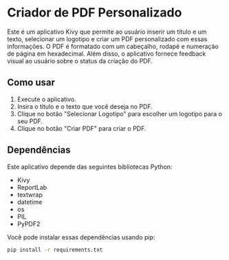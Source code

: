 # Criador de PDF Personalizado

Este é um aplicativo Kivy que permite ao usuário inserir um título e um texto, selecionar um logotipo e criar um PDF personalizado com essas informações. O PDF é formatado com um cabeçalho, rodapé e numeração de página em hexadecimal. Além disso, o aplicativo fornece feedback visual ao usuário sobre o status da criação do PDF.

## Como usar

1. Execute o aplicativo.
2. Insira o título e o texto que você deseja no PDF.
3. Clique no botão "Selecionar Logotipo" para escolher um logotipo para o seu PDF.
4. Clique no botão "Criar PDF" para criar o PDF.

## Dependências

Este aplicativo depende das seguintes bibliotecas Python:

- Kivy
- ReportLab
- textwrap
- datetime
- os
- PIL
- PyPDF2

Você pode instalar essas dependências usando pip:

```bash
pip install -r requirements.txt
```
